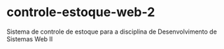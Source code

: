 # controle-estoque-web-2

Sistema de controle de estoque para a disciplina de Desenvolvimento de Sistemas Web II
